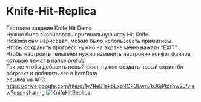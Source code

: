 # Knife-Hit-Replica
Тестовое задание Knife Hit Demo <br>
Нужно было скопировать оригинальную игру Hit Knife <br>
Ножики сам нарисовал, можно было использовать примитивы. <br>
Чтобы сохранить прогресс нужно на экране меню нажать "EXIT" <br>
Чтобы настроить геймплей нужно изменить настройки конфиг файлов которые лежат в папке prefub.<br>
Так же чтобы добавить новый скин, нужно создать новый скриптбл обджект и добавить его в ItemData <br>
ссылка на APC https://drive.google.com/file/d/1y7ReB1akbLxpROkGLwn7bJ6jPlzshw2J/view?usp=sharing
![KnifeHitReplica](https://user-images.githubusercontent.com/28998924/160867274-b67db3c9-ee4b-40b8-890e-f6d69f9450f8.gif)
